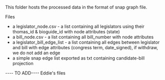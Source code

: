 This folder hosts the processed data in the format of snap graph file.

Files
- a legislator_node.csv - a list containing all legislators using their thomas_id & bioguide_id with node attributes (state)
- a bill_node.csv - a list containing all bill_number with node attributes
- a legislator_bill_edge_list - a list containing all edges between legislator and bill with edge attributes (congress term, date_signed), if withdraw, we do not add an edge
- a simple snap edge list exported as txt containing candidate-bill projection

---- TO ADD----
Eddie's files